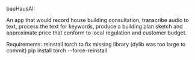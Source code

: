 bauHausAI:

An app that would record house building consultation, transcribe audio to text, process the text for keywords, produce a building plan sketch and approximate price that conform to local regulation and customer budget.

Requirements:
reinstall torch to fix missing library (dylib was too large to commit)
pip install torch --force-reinstall
